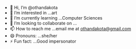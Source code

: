 - 👋 Hi, I’m @othandakota
- 👀 I’m interested in ...art 
- 🌱 I’m currently learning ...Computer Sciences
- 💞️ I’m looking to collaborate on ...
- 📫 How to reach me ...email me at othandakota@gmail.com
- 😄 Pronouns: ...she/her
- ⚡ Fun fact: ...Good impersonator

<!---
othandakota/othandakota is a ✨ special ✨ repository because its `README.md` (this file) appears on your GitHub profile.
You can click the Preview link to take a look at your changes.
--->
